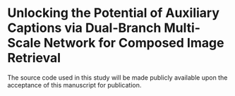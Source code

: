 # Unlocking the Potential of Auxiliary Captions via Dual-Branch Multi-Scale Network for Composed Image Retrieval
The source code used in this study will be made publicly available upon the acceptance of this manuscript for publication.
